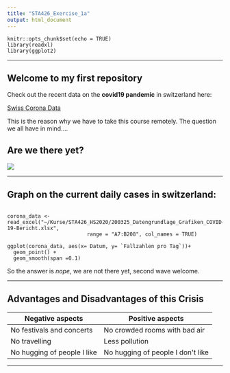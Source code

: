 ```yaml
---
title: "STA426_Exercise_1a"
output: html_document
---
```


```{r setup, include=FALSE}
knitr::opts_chunk$set(echo = TRUE)
library(readxl)
library(ggplot2)
```

***

## Welcome to my first repository

Check out the recent data on the **covid19 pandemic** in switzerland here:

[Swiss Corona Data](https://www.corona-data.ch/>)

This is the reason why we have to take this course remotely. The question we all have in mind....


## Are we there yet?

![](C:\Users\fine_\Documents\Kurse\STA426_HS2020/picture_coronapandemia.png)

***


## Graph on the current daily cases in switzerland:

```{r graph corona}

corona_data <- read_excel("~/Kurse/STA426_HS2020/200325_Datengrundlage_Grafiken_COVID-19-Bericht.xlsx",  
                          range = "A7:B208", col_names = TRUE)

ggplot(corona_data, aes(x= Datum, y= `Fallzahlen pro Tag`))+
  geom_point() +
  geom_smooth(span =0.1)
```

So the answer is *nope*, we are not there yet, second wave welcome.

***

## Advantages and Disadvantages of this Crisis


Negative aspects | Positive aspects
---| ---
No festivals and concerts | No crowded rooms with bad air
No travelling | Less pollution
No hugging of people I like | No hugging of people I don't like

***
